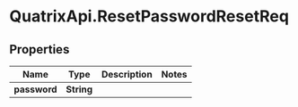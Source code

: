 # QuatrixApi.ResetPasswordResetReq

## Properties
Name | Type | Description | Notes
------------ | ------------- | ------------- | -------------
**password** | **String** |  | 


